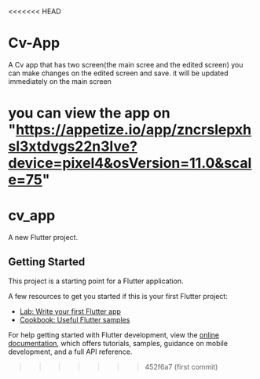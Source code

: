 <<<<<<< HEAD
# Cv-App
A Cv app that has two screen(the main scree and the edited screen) you can make changes on the edited screen and save. it will be updated immediately on the main screen

you can view the app on "https://appetize.io/app/zncrslepxhsl3xtdvgs22n3lve?device=pixel4&osVersion=11.0&scale=75"
=======
# cv_app

A new Flutter project.

## Getting Started

This project is a starting point for a Flutter application.

A few resources to get you started if this is your first Flutter project:

- [Lab: Write your first Flutter app](https://docs.flutter.dev/get-started/codelab)
- [Cookbook: Useful Flutter samples](https://docs.flutter.dev/cookbook)

For help getting started with Flutter development, view the
[online documentation](https://docs.flutter.dev/), which offers tutorials,
samples, guidance on mobile development, and a full API reference.
>>>>>>> 452f6a7 (first commit)
